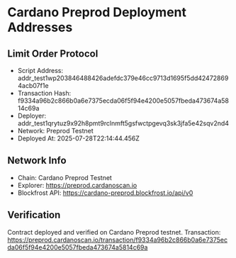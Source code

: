 # Cardano Preprod Deployment Addresses

## Limit Order Protocol
- Script Address: addr_test1wp203846488426adefdc379e46cc9713d1695f5dd424728694acb07f1e
- Transaction Hash: f9334a96b2c866b0a6e7375ecda06f5f94e4200e5057fbeda473674a5814c69a
- Deployer: addr_test1qrytuz9x92h8pmt9rclnmft5gsfwctpgevq3sk3jfa5e42sqv2nd4
- Network: Preprod Testnet
- Deployed At: 2025-07-28T22:14:44.456Z

## Network Info
- Chain: Cardano Preprod Testnet
- Explorer: https://preprod.cardanoscan.io
- Blockfrost API: https://cardano-preprod.blockfrost.io/api/v0

## Verification
Contract deployed and verified on Cardano Preprod testnet.
Transaction: https://preprod.cardanoscan.io/transaction/f9334a96b2c866b0a6e7375ecda06f5f94e4200e5057fbeda473674a5814c69a
